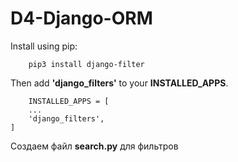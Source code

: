 # D4-Django-ORM

Install using pip:
```
    pip3 install django-filter
```

Then add <b>'django_filters'</b> to your <b>INSTALLED_APPS</b>.
```
    INSTALLED_APPS = [
    ...
    'django_filters',
]
```
Создаем файл <b>search.py</b> для фильтров




